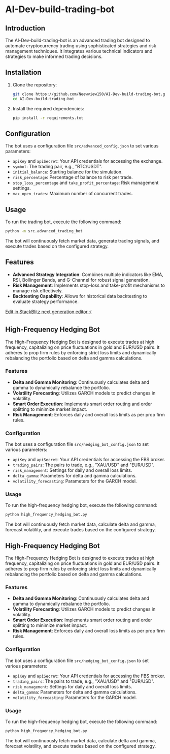 # AI-Dev-build-trading-bot

## Introduction

The AI-Dev-build-trading-bot is an advanced trading bot designed to automate cryptocurrency trading using sophisticated strategies and risk management techniques. It integrates various technical indicators and strategies to make informed trading decisions.

## Installation

1. Clone the repository:
   ```bash
   git clone https://github.com/Neewview150/AI-Dev-build-trading-bot.git
   cd AI-Dev-build-trading-bot
   ```

2. Install the required dependencies:
   ```bash
   pip install -r requirements.txt
   ```

## Configuration

The bot uses a configuration file `src/advanced_config.json` to set various parameters:
- `apiKey` and `apiSecret`: Your API credentials for accessing the exchange.
- `symbol`: The trading pair, e.g., "BTC/USDT".
- `initial_balance`: Starting balance for the simulation.
- `risk_percentage`: Percentage of balance to risk per trade.
- `stop_loss_percentage` and `take_profit_percentage`: Risk management settings.
- `max_open_trades`: Maximum number of concurrent trades.

## Usage

To run the trading bot, execute the following command:
```bash
python -m src.advanced_trading_bot
```

The bot will continuously fetch market data, generate trading signals, and execute trades based on the configured strategy.

## Features

- **Advanced Strategy Integration**: Combines multiple indicators like EMA, RSI, Bollinger Bands, and G-Channel for robust signal generation.
- **Risk Management**: Implements stop-loss and take-profit mechanisms to manage risk effectively.
- **Backtesting Capability**: Allows for historical data backtesting to evaluate strategy performance.

[Edit in StackBlitz next generation editor ⚡️](https://stackblitz.com/~/github.com/Neewview150/AI-Dev-build-trading-bot)

## High-Frequency Hedging Bot

The High-Frequency Hedging Bot is designed to execute trades at high frequency, capitalizing on price fluctuations in gold and EUR/USD pairs. It adheres to prop firm rules by enforcing strict loss limits and dynamically rebalancing the portfolio based on delta and gamma calculations.

### Features

- **Delta and Gamma Monitoring**: Continuously calculates delta and gamma to dynamically rebalance the portfolio.
- **Volatility Forecasting**: Utilizes GARCH models to predict changes in volatility.
- **Smart Order Execution**: Implements smart order routing and order splitting to minimize market impact.
- **Risk Management**: Enforces daily and overall loss limits as per prop firm rules.

### Configuration

The bot uses a configuration file `src/hedging_bot_config.json` to set various parameters:
- `apiKey` and `apiSecret`: Your API credentials for accessing the FBS broker.
- `trading_pairs`: The pairs to trade, e.g., "XAU/USD" and "EUR/USD".
- `risk_management`: Settings for daily and overall loss limits.
- `delta_gamma`: Parameters for delta and gamma calculations.
- `volatility_forecasting`: Parameters for the GARCH model.

### Usage

To run the high-frequency hedging bot, execute the following command:
```bash
python high_frequency_hedging_bot.py
```

The bot will continuously fetch market data, calculate delta and gamma, forecast volatility, and execute trades based on the configured strategy.

## High-Frequency Hedging Bot

The High-Frequency Hedging Bot is designed to execute trades at high frequency, capitalizing on price fluctuations in gold and EUR/USD pairs. It adheres to prop firm rules by enforcing strict loss limits and dynamically rebalancing the portfolio based on delta and gamma calculations.

### Features

- **Delta and Gamma Monitoring**: Continuously calculates delta and gamma to dynamically rebalance the portfolio.
- **Volatility Forecasting**: Utilizes GARCH models to predict changes in volatility.
- **Smart Order Execution**: Implements smart order routing and order splitting to minimize market impact.
- **Risk Management**: Enforces daily and overall loss limits as per prop firm rules.

### Configuration

The bot uses a configuration file `src/hedging_bot_config.json` to set various parameters:
- `apiKey` and `apiSecret`: Your API credentials for accessing the FBS broker.
- `trading_pairs`: The pairs to trade, e.g., "XAU/USD" and "EUR/USD".
- `risk_management`: Settings for daily and overall loss limits.
- `delta_gamma`: Parameters for delta and gamma calculations.
- `volatility_forecasting`: Parameters for the GARCH model.

### Usage

To run the high-frequency hedging bot, execute the following command:
```bash
python high_frequency_hedging_bot.py
```

The bot will continuously fetch market data, calculate delta and gamma, forecast volatility, and execute trades based on the configured strategy.